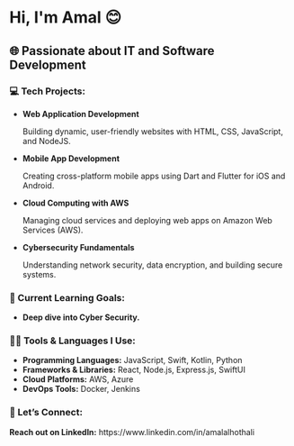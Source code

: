 <h1>Hi, I'm Amal 😊</h1>
<h2>🌐 Passionate about IT and Software Development</h2>

<h3>💻 Tech Projects:</h3>

- <b>Web Application Development</b>

  Building dynamic, user-friendly websites with HTML, CSS, JavaScript, and NodeJS.
  
- <b>Mobile App Development</b>

  Creating cross-platform mobile apps using Dart and Flutter for iOS and Android.
  
- <b>Cloud Computing with AWS</b>

  Managing cloud services and deploying web apps on Amazon Web Services (AWS).
  
- <b>Cybersecurity Fundamentals</b>

  Understanding network security, data encryption, and building secure systems.

<h3>🎯 Current Learning Goals:</h3>

- <b>Deep dive into Cyber Security.</b>


<h3>👨‍💻 Tools & Languages I Use:</h3>

- <b>Programming Languages:</b> JavaScript, Swift, Kotlin, Python
- <b>Frameworks & Libraries:</b>  React, Node.js, Express.js, SwiftUI
- <b>Cloud Platforms:</b>  AWS, Azure
- <b>DevOps Tools:</b>  Docker, Jenkins

<h3>🔗 Let’s Connect:</h3>
<b>Reach out on LinkedIn:</b> https://www.linkedin.com/in/amalalhothali


